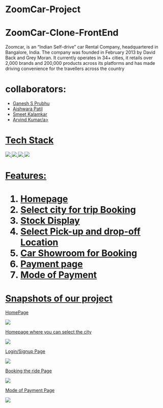# ZoomCar-Project
<h1>ZoomCar-Clone-FrontEnd</h1>
Zoomcar, is an “Indian Self-drive” car Rental Company, headquartered in Bangalore, India. The company was founded in February 2013 by David Back and Grey Moran. It currently operates in 34+ cities, it retails over 2,000 brands and 200,000 products across its platforms and has made driving convenience for the travellers across the country

<h1>collaborators:</h1>
<ul> 
  <li><a href="https://github.com/Ganesh-S-Prabhu">Ganesh S Prubhu</a> </li>
  <li><a href="https://github.com/Aishwaryapatil1">Aishwara Patil</a></li>
  <li><a href="https://github.com/smeetkalamkar">Smeet Kalamkar</a></li>
  <li><a href="https://github.com/Arvind693">Arvind Kumar/a></li>
</ul>
<h1>Tech Stack</h1>
<div display="flex">
<img src="https://camo.githubusercontent.com/b21c75cd58ec162b843007ccffbef7df78c47c23b4d3f86bf8b0a8d0c07bd84c/68747470733a2f2f696d672e69636f6e73382e636f6d2f636f6c6f722f36342f3030303030302f6a6176617363726970742e706e67"/>
<img src="https://camo.githubusercontent.com/c9302842c2b7620217a0def58a04e17f1e9639d30c8ba0a1bf3e0478ab257867/68747470733a2f2f696d672e69636f6e73382e636f6d2f636f6c6f722f36342f3030303030302f68746d6c2d352e706e67"/>
<img src="https://camo.githubusercontent.com/8b655816e545717df226aafd335fa658149deb52064a3b91181b9f9f0e443322/68747470733a2f2f696d672e69636f6e73382e636f6d2f636f6c6f722f36342f3030303030302f637373332e706e67"/>
<img src="https://camo.githubusercontent.com/ecc13d5d24244308f601ac3d528a6cb20dc09c914a4b310472cf39adf3ebc8d3/68747470733a2f2f696d672e69636f6e73382e636f6d2f636f6c6f722f36342f3030303030302f6a736f6e2e706e67"/>
</div>
<h1>Features:<h1/>
  <ol>
    <li>Homepage</li>
    <li>Select city for trip Booking</li>
    <li>Stock Display</li>
     <li>Select Pick-up and drop-off Location</li>
     <li>Car Showroom for Booking</li>
     <li>Payment page</li>
     <li>Mode of Payment</li>
  </ol>
  <h1>Snapshots of our project</h1>
  <p>HomePage</p>
   <img src="https://user-images.githubusercontent.com/93313435/165329415-4d391d76-9567-4114-b5bd-0979e08f16fa.png"/>
  <p>Homepage where you can select the city</p>
  <img src="https://user-images.githubusercontent.com/93313435/165329545-f364b501-e926-4bc3-80eb-d19ca88888c2.png"/>
  <p>Login/Signup Page</p>
  <img src="https://user-images.githubusercontent.com/93313435/165330085-252ce509-78d3-442d-9544-0ebe62062201.png"/>
  <p>Booking the ride Page</p>
  <img src="https://user-images.githubusercontent.com/93313435/165329982-7b1e09c6-92cf-447e-93b1-69244331a9a9.png"/>
  <p>Mode of Payment Page</p>
  <img src="https://user-images.githubusercontent.com/93313435/165330190-947ef111-a967-41a6-874f-c74fd5e069aa.png"/>






















